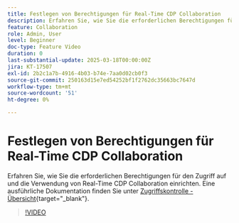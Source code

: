 ```yaml
---
title: Festlegen von Berechtigungen für Real-Time CDP Collaboration
description: Erfahren Sie, wie Sie die erforderlichen Berechtigungen für den Zugriff auf und die Verwendung von Real-Time CDP Collaboration einrichten
feature: Collaboration
role: Admin, User
level: Beginner
doc-type: Feature Video
duration: 0
last-substantial-update: 2025-03-18T00:00:00Z
jira: KT-17507
exl-id: 2b2c1a7b-4916-4b03-b74e-7aa0d02cb0f3
source-git-commit: 250163d15e7ed54252bf1f2762dc35663bc7647d
workflow-type: tm+mt
source-wordcount: '51'
ht-degree: 0%

---
```


# Festlegen von Berechtigungen für Real-Time CDP Collaboration

Erfahren Sie, wie Sie die erforderlichen Berechtigungen für den Zugriff auf und die Verwendung von Real-Time CDP Collaboration einrichten. Eine ausführliche Dokumentation finden Sie unter [Zugriffskontrolle - Übersicht](https://experienceleague.adobe.com/de/docs/real-time-cdp-collaboration/using/permissions/overview){target="_blank"}.

>[!VIDEO](https://video.tv.adobe.com/v/3452216/?learn=on&enablevpops)

